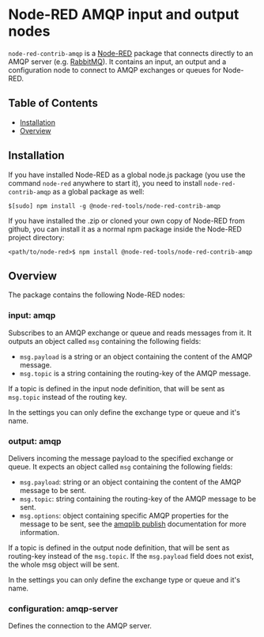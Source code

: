 # Node-RED AMQP input and output nodes

`node-red-contrib-amqp` is a [Node-RED](http://nodered.org/docs/creating-nodes/packaging.html) package that connects directly to an AMQP server (e.g. [RabbitMQ](https://www.rabbitmq.com/)). It contains an input, an output and a configuration node to connect to AMQP exchanges or queues for Node-RED.

## Table of Contents

-   [Installation](#installation)
-   [Overview](#overview)

## Installation <a name="installation"></a>

If you have installed Node-RED as a global node.js package (you use the command `node-red` anywhere to start it), you need to install
`node-red-contrib-amqp` as a global package as well:

```
$[sudo] npm install -g @node-red-tools/node-red-contrib-amqp
```

If you have installed the .zip or cloned your own copy of Node-RED from github, you can install it as a normal npm package inside the Node-RED project directory:

```
<path/to/node-red>$ npm install @node-red-tools/node-red-contrib-amqp
```

## Overview <a name="overview"></a>

The package contains the following Node-RED nodes:

### input: amqp

Subscribes to an AMQP exchange or queue and reads messages from it. It outputs an object called
`msg` containing the following fields:

-   `msg.payload` is a string or an object containing the content of the AMQP message.
-   `msg.topic` is a string containing the routing-key of the AMQP message.

If a topic is defined in the input node definition, that will be sent as `msg.topic` instead of the routing key.

In the settings you can only define the exchange type or queue and it's name.

### output: amqp

Delivers incoming the message payload to the specified exchange or queue. It expects an object called
`msg` containing the following fields:

-   `msg.payload`: string or an object containing the content of the AMQP message to be sent.
-   `msg.topic`: string containing the routing-key of the AMQP message to be sent.
-   `msg.options`: object containing specific AMQP properties for the message to be sent, see the
    [amqplib publish](http://www.squaremobius.net/amqp.node/channel_api.html#channel_publish) documentation for more information.

If a topic is defined in the output node definition, that will be sent as routing-key instead of the `msg.topic`. If the `msg.payload` field does not exist, the whole msg object will be sent.

In the settings you can only define the exchange type or queue and it's name.

### configuration: amqp-server

Defines the connection to the AMQP server.
